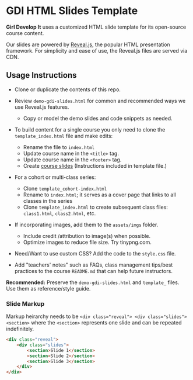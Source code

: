 # GDI HTML Slides Template

**Girl Develop It** uses a customized HTML slide template for its open-source course content.

Our slides are powered by [Reveal.js](https://revealjs.com/), the popular HTML presentation framework. For simplicity and ease of use, the Reveal.js files are served via CDN.

## Usage Instructions

- Clone or duplicate the contents of this repo. 

- Review `demo-gdi-slides.html` for common and recommended ways we use Reveal.js features.
  - Copy or model the demo slides and code snippets as needed.

- To build content for a single course you only need to clone  the `template_index.html` file and make edits: 
  - Rename the file to `index.html`
  - Update course name in the `<title>` tag.
  - Update course name in the `<footer>` tag.
  - Create [course slides](#slide-markup) (Instructions included in template file.)

- For a cohort or multi-class series:
   - Clone `template_cohort-index.html`
   - Rename to `index.html`; it serves as a cover page that links to all classes in the series
   - Clone `template_index.html` to create subsequent class files: `class1.html`, `class2.html`, etc.

- If incorporating images, add them to the `assets/imgs` folder.
  - Include credit /attribution to image(s) when possible.
  - Optimize images to reduce file size. Try tinypng.com.

- Need/Want to use custom CSS? Add the code to the `style.css` file.

- Add "teachers' notes" such as FAQs, class management tips/best practices to the course `README.md` that can help future instructors.

**Recommended:** Preserve the `demo-gdi-slides.html` and `template_` files. Use them as reference/style guide.

### Slide Markup
Markup heirarchy needs to be ``<div class="reveal"> <div class="slides"> <section>`` where the ``<section>`` represents one slide and can be repeated indefinitely. 

```html
<div class="reveal">
	<div class="slides">
		<section>Slide 1</section>
		<section>Slide 2</section>
		<section>Slide 3</section>
	</div>
</div>
```